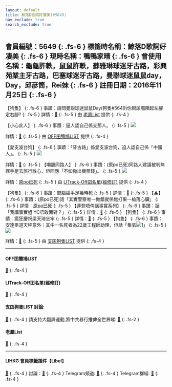 ```yaml
---
layout: default
title: 鯨落D歌詞好凄美(#5649)
nav_exclude: true
search_exclude: true
---
```


會員編號：5649
{: .fs-6 }
標籤時名稱：鯨落D歌詞好凄美
{: .fs-6 }
現時名稱：鴨鴨家晴
{: .fs-6 }
曾使用名稱：龜龜許軼，鼠鼠許軼，蘇雅琳球迷牙古路，彩興苑業主牙古路，巴塞球迷牙古路，曼聯球迷鼠鼠day，Day，邱彦筒，Rei妹
{: .fs-6 }
註冊日期：2016年11月25日
{: .fs-6 }
---

<div class="code-example" markdown="1">

【狗隻】
{: .fs-6 }
事蹟：請問曼聯球迷鼠鼠Day(狗隻#5649)你屙尿嗰陣起左腳定右腳?
{: .fs-5 }
詳情：[🔗](https://lih.kg/2873620)
{: .fs-5 }
由 [老鳳List](#老鳳list) 提供
{: .fs-4 }

</div>
<div class="code-example" markdown="1">

【小心此人】
{: .fs-6 }
事蹟：逼人認自己係支那人。
{: .fs-5 }
![](https://filedn.eu/l9Hq1YKLkJ4m0VSXcdcfUaJ/LIHKG_on99/on9_jai/5649/5649.1_.png)

詳情：[🔗](https://lih.kg/aMNJOeV)
{: .fs-5 }
由 [OFF囝戇鳩LIST](#off囝戇鳩list) 提供
{: .fs-4 }

</div>
<div class="code-example" markdown="1">

【愛支波台狗】
{: .fs-6 }
事蹟：「牙古路」係愛支波台狗，迫人認自己係「中國人」。
{: .fs-5 }
![](https://filedn.eu/l9Hq1YKLkJ4m0VSXcdcfUaJ/LIHKG_on99/on9_jai/5649/5649.1_.png)

詳情：[🔗](https://lih.kg/aMNJOeV)
{: .fs-5 }
【嘲諷同路人】
{: .fs-6 }
事蹟：(原po已死)同路人建議被判無罪手足去旅行散心，佢回應「不如你出機票錢」。
{: .fs-5 }
![](https://na.cx/i/2HOqZ6a.png)

詳情：[原po已死](https://lih.kg/aKsFvKV)
{: .fs-5 }
由 [LITrack-Off囝名單(經修訂)](#litrack-off囝名單(經修訂)) 提供
{: .fs-4 }

</div>
<div class="code-example" markdown="1">

【狗隻】
{: .fs-6 }
事蹟：問腦癌手足幾時死
{: .fs-5 }
詳情：[🔗](https://lih.kg/sPxMtcX)
{: .fs-5 }
【⚠️】
{: .fs-6 }
事蹟：(原po已死)話「其實警察唯一做錯就係無打果一槍落心臟」
{: .fs-5 }
詳情：[原po已死](https://lih.kg/aMDCoFV)
{: .fs-5 }
【連登唔俾講事實系列】
{: .fs-6 }
事蹟：話「我講事實姐 YC唔敢面對？」
{: .fs-5 }
詳情：[🔗](https://lih.kg/aOuiCfV)
{: .fs-5 }
【狗隻】
{: .fs-6 }
事蹟：瘋狂慶祝梁天琦坐牢
{: .fs-5 }
詳情：[🔗](https://lihkg.com/thread/697484)
{: .fs-5 }
【狗隻】
{: .fs-6 }
事蹟：安達臣道天秤意外｜其中一名死者為22歲工程師助理，佢話「集氣![](https://cdn.lihkg.com/assets/faces/pig/wail.gif)1[](https://cdn.lihkg.com/assets/faces/pig/wail.gif)」
{: .fs-5 }
![](https://na.cx/i/AMO1xmK.png)

詳情：[🔗](https://lihkg.com/thread/3137924/page/1?post=5)
{: .fs-5 }
由 [支囝狗隻LIST](#支囝狗隻list-討論) 提供
{: .fs-4 }

</div>

---

#### OFF囝戇鳩LIST
[🔗](https://bit.ly/lihkg_on9_list)
{: .fs-4 }
#### LITrack-Off囝名單(經修訂)
[🔗](http://tiny.cc/LITrack_GS)
{: .fs-4 }
#### 支囝狗隻LIST 討論: 
[🔗](https://lih.kg/2908480)
{: .fs-4 }
請支持大翻譯運動,將中共暴行推俾全世界睇: [🔗](https://twitter.com/tgtm_official)
{: .fs-2 }
#### 老鳳List
[🔗](https://lihkg.com/thread/2808424)
{: .fs-4 }

---

#### LIHKG 會員標籤插件【Libel】
[🔗](https://kitce.github.io/libel)
{: .fs-4 }
討論：[🔗](https://lih.kg/2841778)
{: .fs-4 }
Telegram頻道: [🔗](https://t.me/LibelOfficialChannel)
{: .fs-4 }
Telegram群組: [🔗](https://t.me/LibelOfficialGroup)
{: .fs-4 }

